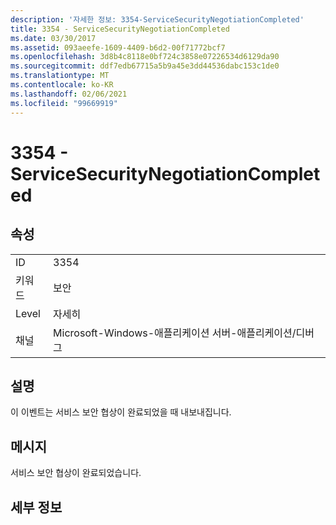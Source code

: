 ```yaml
---
description: '자세한 정보: 3354-ServiceSecurityNegotiationCompleted'
title: 3354 - ServiceSecurityNegotiationCompleted
ms.date: 03/30/2017
ms.assetid: 093aeefe-1609-4409-b6d2-00f71772bcf7
ms.openlocfilehash: 3d8b4c8118e0bf724c3858e07226534d6129da90
ms.sourcegitcommit: ddf7edb67715a5b9a45e3dd44536dabc153c1de0
ms.translationtype: MT
ms.contentlocale: ko-KR
ms.lasthandoff: 02/06/2021
ms.locfileid: "99669919"
---
```

# <a name="3354---servicesecuritynegotiationcompleted"></a>3354 - ServiceSecurityNegotiationCompleted

## <a name="properties"></a>속성  
  
|||  
|-|-|  
|ID|3354|  
|키워드|보안|  
|Level|자세히|  
|채널|Microsoft-Windows-애플리케이션 서버-애플리케이션/디버그|  
  
## <a name="description"></a>설명  

 이 이벤트는 서비스 보안 협상이 완료되었을 때 내보내집니다.  
  
## <a name="message"></a>메시지  

 서비스 보안 협상이 완료되었습니다.  
  
## <a name="details"></a>세부 정보
